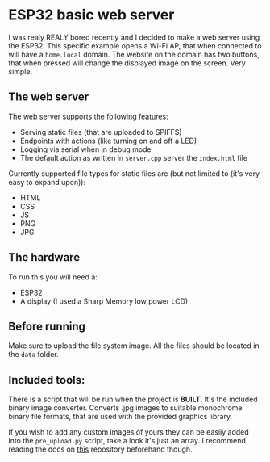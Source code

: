 # ESP32 basic web server

I was realy REALY bored recently and I decided to make a web server
using the ESP32. This specific example opens a Wi-Fi AP, that when connected to
will have a `home.local` domain. The website on the domain has two buttons, that when
pressed will change the displayed image on the screen. Very simple.

## The web server
The web server supports the following features:
- Serving static files (that are uploaded to SPIFFS)
- Endpoints with actions (like turning on and off a LED)
- Logging via serial when in debug mode
- The default action as written in `server.cpp` server the `index.html` file

Currently supported file types for static files are (but not limited to (it's very easy to expand upon)):
- HTML
- CSS
- JS
- PNG
- JPG

## The hardware
To run this you will need a:
- ESP32
- A display (I used a Sharp Memory low power LCD)

## Before running
Make sure to upload the file system image. All the files should be located in the
`data` folder.

## Included tools:
There is a script that will be run when the project is **BUILT**. 
It's the included binary image converter. Converts .jpg images to suitable
monochrome binary file formats, that are used with the provided graphics library.

If you wish to add any custom images of yours they can be easily added into the
`pre_upload.py` script, take a look it's just an array. I recommend reading the docs
on [this](https://github.com/Tevz-Beskovnik/Binary-image-converter) repository beforehand though.
